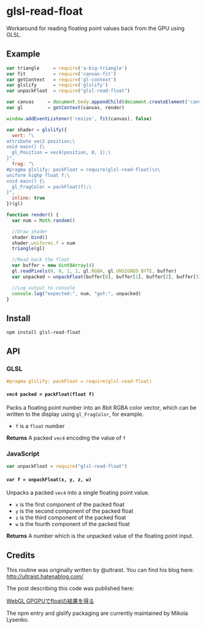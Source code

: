 glsl-read-float
===============
Workaround for reading floating point values back from the GPU using GLSL.

## Example

```javascript
var triangle     = require('a-big-triangle')
var fit          = require('canvas-fit')
var getContext   = require('gl-context')
var glslify      = require('glslify')
var unpackFloat  = require("glsl-read-float")

var canvas     = document.body.appendChild(document.createElement('canvas'))
var gl         = getContext(canvas, render)

window.addEventListener('resize', fit(canvas), false)

var shader = glslify({
  vert: "\
attribute vec2 position;\
void main() {\
  gl_Position = vec4(position, 0, 1);\
}",
  frag: "\
#pragma glslify: packFloat = require(glsl-read-float)\n\
uniform highp float f;\
void main() {\
  gl_FragColor = packFloat(f);\
}",
  inline: true
})(gl)

function render() {
  var num = Math.random()

  //Draw shader
  shader.bind()
  shader.uniforms.f = num
  triangle(gl)

  //Read back the float
  var buffer = new Uint8Array(4)
  gl.readPixels(0, 0, 1, 1, gl.RGBA, gl.UNSIGNED_BYTE, buffer)
  var unpacked = unpackFloat(buffer[0], buffer[1], buffer[2], buffer[3])

  //Log output to console
  console.log("expected:", num, "got:", unpacked)
}
```

## Install

```
npm install glsl-read-float
```

## API

### GLSL

```glsl
#pragma glslify: packFloat = require(glsl-read-float)
```

#### `vec4 packed = packFloat(float f)`
Packs a floating point number into an 8bit RGBA color vector, which can be written to the display using `gl_FragColor`, for example.

* `f` is a `float` number

**Returns** A packed `vec4` encoding the value of `f`

### JavaScript

```javascript
var unpackFloat = require("glsl-read-float")
```

#### `var f = unpackFloat(x, y, z, w)`
Unpacks a packed `vec4` into a single floating point value.

* `x` is the first component of the packed float
* `y` is the second component of the packed float
* `z` is the third component of the packed float
* `w` is the fourth component of the packed float

**Returns** A number which is the unpacked value of the floating point input.

## Credits

This routine was originally written by @ultraist.  You can find his blog here: http://ultraist.hatenablog.com/

The post describing this code was published here:

[WebGL GPGPUでfloatの結果を得る](http://ultraist.hatenablog.com/entry/20110608/1307539319)

The npm entry and glslify packaging are currently maintained by Mikola Lysenko.